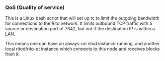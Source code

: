 ### QoS (Quality of service) ###

This is a Linux bash script that will set up tc to limit the outgoing bandwidth for connections to the Rito network. It limits outbound TCP traffic with a source or destination port of 7342, but not if the destination IP is within a LAN.

This means one can have an always-on ritod instance running, and another local ritod/rito-qt instance which connects to this node and receives blocks from it.
